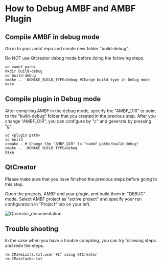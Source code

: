 # How to Debug AMBF and AMBF Plugin


## Compile AMBF in debug mode
Go in to your ambf repo and create new folder "build-debug".

Do NOT use Qtcreator debug mode before doing the following steps.

```
cd <ambf path>
mkdir build-debug
cd build-debug
cmake .. -DCMAKE_BUILD_TYPE=Debug #Change build type in Debug mode
make 
```
## Compile plugin in Debug mode
After compiling AMBF in the debug mode, specify the "AMBF_DIR" to point to the "build-debug" folder that you created in the previous step.
After you change "AMBF_DIR", you can configure by "c" and generate by  pressing "g".

```
cd <plugin path>
cd build
ccmake . # Change the "AMBF_DIR" to "<ambf path>/build-debug"
cmake .. -DCMAKE_BUILD_TYPE=Debug
make
```

## QtCreator
Please make sure that you have finished the previous steps before going to this step.

Open the projects, AMBF and your plugin, and build them in "DEBUG" mode.
Select AMBF project as "active project" and specify your run configuratioin in "Project" tab on your left.

![Qtcreator_documentation](./figs/howtodebug_image.png)

## Trouble shooting
In the case when you have a trouble compiling, you can try following steps and redo the steps.

```
rm CMakeLists.txt.user #If using QtCreator
rm CMakeCache.txt
```
